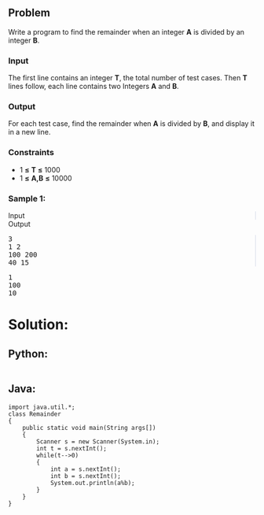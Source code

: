 <div id="problem-statement" class="_problemBody_lulsq_29 print"><h2>Problem</h2>
<p>
Write a program to find the remainder when an integer <b>A</b> is divided by an integer <b>B</b>.
</p>
<h3>Input</h3>
<p> 
</p><p>The first line contains an integer <b>T</b>, the total number of test cases. Then <b>T</b> lines follow, each line contains two Integers <b>A</b> and <b>B</b>.</p>
<p></p>
<h3>Output</h3>
<p>For each test case, find the remainder when <b>A</b> is divided by  <b>B</b>, and display it in a new line.</p>
<h3>Constraints</h3>
<ul><li>1 <b>≤</b> <b>T</b> <b>≤</b> 1000</li>
<li>1 <b>≤</b> <b>A,B</b> <b>≤</b> 10000</li>
</ul>
<h3>Sample 1:</h3>
<div data-reactroot="" class="_input_output__table_lulsq_184"><div class="_text_copy__container_lulsq_188"><div class="_text_copy_lulsq_188 _input_top__box_lulsq_198" style="border-right: 1px solid rgb(210, 217, 231);"><span>Input</span><div title="Copy to clipboard" class="" style="pointer-events: all;"><span class="_icon__box_9xn05_2 undefined"><i class="_copy__icon_9xn05_14"></i></span></div></div><div class="_text_copy_lulsq_188 _ouput_top__box_lulsq_201"><span>Output</span><div title="Copy to clipboard" class="" style="pointer-events: all;"><span class="_icon__box_9xn05_2 undefined"><i class="_copy__icon_9xn05_14"></i></span></div></div></div><div class="_values__container_lulsq_204"><div class="_values_lulsq_204" style="border-right: 1px solid rgb(210, 217, 231);"><pre>3 
1 2
100 200
40 15</pre></div><div class="_values_lulsq_204"><pre>1
100
10</pre></div></div></div></div>

# Solution: 
## Python:
``` 
``` 
## Java: 
```
import java.util.*;
class Remainder
{
    public static void main(String args[])
    {
        Scanner s = new Scanner(System.in);
        int t = s.nextInt();
        while(t-->0)
        {
            int a = s.nextInt();
            int b = s.nextInt();
            System.out.println(a%b);
        }
    }
}
```

